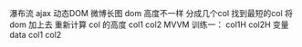 瀑布流
ajax 动态DOM 微博长图 dom 高度不一样
分成几个col 找到最短的col 将dom 加上去
重新计算 col 的高度
col1 col2
MVVM 训练一：
col1H col2H 变量
data 
  col1 col2